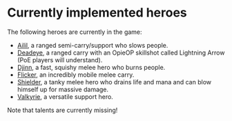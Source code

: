 # Currently implemented heroes

The following heroes are currently in the game:

 - [Ailil](https://github.com/Solonarv/custom_hero_dota/blob/master/docs/heroes/Ailil.md), a ranged semi-carry/support who slows people.
 - [Deadeye](https://github.com/Solonarv/custom_hero_dota/blob/master/docs/heroes/Deadeye.md), a ranged carry with an OpieOP skillshot called Lightning Arrow (PoE players will understand).
 - [Djinn](https://github.com/Solonarv/custom_hero_dota/blob/master/docs/heroes/Djinn.md), a fast, squishy melee hero who burns people.
 - [Flicker](https://github.com/Solonarv/custom_hero_dota/blob/master/docs/heroes/Flicker.md), an incredibly mobile melee carry.
 - [Shielder](https://github.com/Solonarv/custom_hero_dota/blob/master/docs/heroes/Shielder.md), a tanky melee hero who drains life and mana and can blow himself up for massive damage.
 - [Valkyrie](https://github.com/Solonarv/custom_hero_dota/blob/master/docs/heroes/Valkyrie.md), a versatile support hero.

Note that talents are currently missing!
